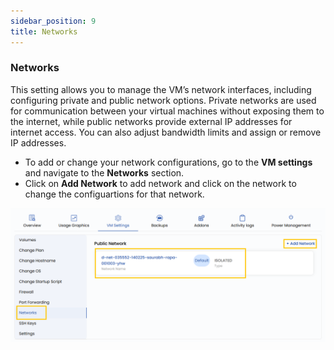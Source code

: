 ```yaml
---
sidebar_position: 9
title: Networks
---
```


### **Networks**

This setting allows you to manage the VM’s network interfaces, including configuring private and public network options. Private networks are used for communication between your virtual machines without exposing them to the internet, while public networks provide external IP addresses for internet access. You can also adjust bandwidth limits and assign or remove IP addresses.

- To add or change your network configurations, go to the **VM settings** and navigate to the **Networks** section.
- Click on **Add Network** to add network and click on the network to change the configuartions for that network.

![alt text](../vmimages/vm-networks.png)